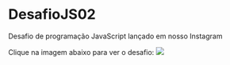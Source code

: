 # DesafioJS02
Desafio de programação JavaScript lançado em nosso Instagram

Clique na imagem abaixo para ver o desafio:
<a href="https://www.instagram.com/p/CiSko6LAh86/?utm_source=ig_web_copy_link"><img src="https://user-images.githubusercontent.com/112261177/190482852-47e84874-ad62-425e-9d90-bc74ae3023d8.png"></a>
